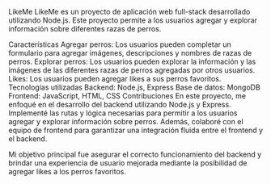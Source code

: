 LikeMe
LikeMe es un proyecto de aplicación web full-stack desarrollado utilizando Node.js. Este proyecto permite a los usuarios agregar y explorar información sobre diferentes razas de perros.

Características
Agregar perros: Los usuarios pueden completar un formulario para agregar imágenes, descripciones y nombres de razas de perros.
Explorar perros: Los usuarios pueden explorar la información y las imágenes de las diferentes razas de perros agregadas por otros usuarios.
Likes: Los usuarios pueden agregar likes a sus perros favoritos.
Tecnologías utilizadas
Backend: Node.js, Express
Base de datos: MongoDB
Frontend: JavaScript, HTML, CSS
Contribuciones
En este proyecto, me enfoqué en el desarrollo del backend utilizando Node.js y Express. Implementé las rutas y lógica necesarias para permitir a los usuarios agregar y explorar información sobre perros. Además, colaboré con el equipo de frontend para garantizar una integración fluida entre el frontend y el backend.

Mi objetivo principal fue asegurar el correcto funcionamiento del backend y brindar una experiencia de usuario mejorada mediante la posibilidad de agregar likes a los perros favoritos.
